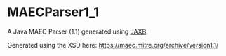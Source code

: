 MAECParser1_1
=============

A Java MAEC Parser (1.1) generated using [JAXB](http://jaxb.java.net/).

Generated using the XSD here: https://maec.mitre.org/archive/version1.1/
